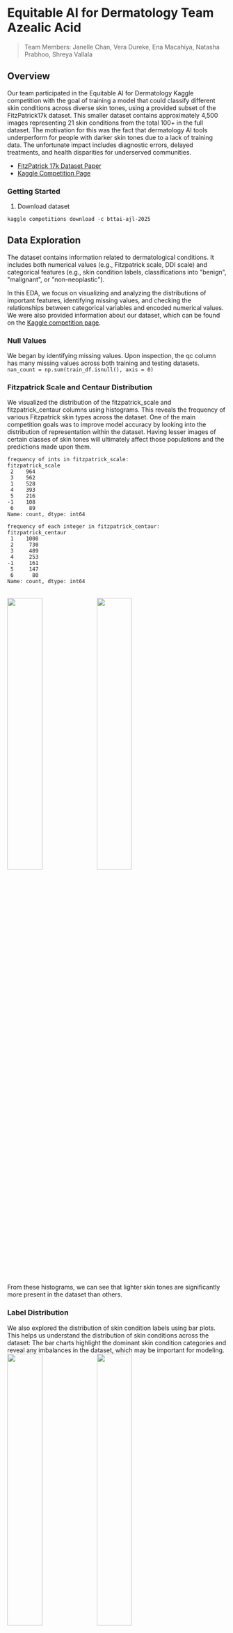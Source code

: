 # Equitable AI for Dermatology Team Azealic Acid
> Team Members: Janelle Chan, Vera Dureke, Ena Macahiya, Natasha Prabhoo, Shreya Vallala

## Overview
Our team participated in the Equitable AI for Dermatology Kaggle competition with the goal of training a model that could classify different skin conditions across diverse skin tones, using a provided subset of the FitzPatrick17k dataset. This smaller dataset contains approximately 4,500 images representing 21 skin conditions from the total 100+ in the full dataset. The motivation for this was the fact that dermatology AI tools underperform for people with darker skin tones due to a lack of training data. The unfortunate impact includes diagnostic errors, delayed treatments, and health disparities for underserved communities.

- [FitzPatrick 17k Dataset Paper](https://arxiv.org/abs/2104.09957)
- [Kaggle Competition Page](https://www.kaggle.com/competitions/bttai-ajl-2025/overview)

### Getting Started

1) Download dataset 

```
kaggle competitions download -c bttai-ajl-2025
```

## Data Exploration
The dataset contains information related to dermatological conditions. It includes both numerical values (e.g., Fitzpatrick scale, DDI scale) and categorical features (e.g., skin condition labels, classifications into "benign", "malignant", or "non-neoplastic").

In this EDA, we focus on visualizing and analyzing the distributions of important features, identifying missing values, and checking the relationships between categorical variables and encoded numerical values. We were also provided information about our dataset, which can be found on the [Kaggle competition page](https://www.kaggle.com/competitions/bttai-ajl-2025/data). 

### Null Values 
We began by identifying missing values. Upon inspection, the qc column has many missing values across both training and testing datasets.
```nan_count = np.sum(train_df.isnull(), axis = 0)```

### Fitzpatrick Scale and Centaur Distribution 
We visualized the distribution of the fitzpatrick_scale and fitzpatrick_centaur columns using histograms. This reveals the frequency of various Fitzpatrick skin types across the dataset. One of the main competition goals was to improve model accuracy by looking into the distribution of representation within the dataset. Having lesser images of certain classes of skin tones will ultimately affect those populations and the predictions made upon them. 
```
frequency of ints in fitzpatrick_scale:
fitzpatrick_scale
 2    964
 3    562
 1    528
 4    393
 5    216
-1    108
 6     89
Name: count, dtype: int64

frequency of each integer in fitzpatrick_centaur:
fitzpatrick_centaur
 1    1000
 2     730
 3     489
 4     253
-1     161
 5     147
 6      80
Name: count, dtype: int64
```
<br /> 
<a href="url"><img src="https://github.com/user-attachments/assets/bbd89e68-02ad-4555-9f11-d984cf5c5be5" align="middle" height=40% width=40% ></a>
<a href="url"><img src="https://github.com/user-attachments/assets/0614b8ab-380a-46b6-9ce1-3900c4d9d42c" align="middle" height=40% width=40% ></a>
<br /> 

From these histograms, we can see that lighter skin tones are significantly more present in the dataset than others.

### Label Distribution
We also explored the distribution of skin condition labels using bar plots. This helps us understand the distribution of skin conditions across the dataset:
The bar charts highlight the dominant skin condition categories and reveal any imbalances in the dataset, which may be important for modeling.
<br /> 
<a href="url"><img src="https://github.com/user-attachments/assets/e89db65a-3550-4f47-83b3-c7b6a13f1e55" align="middle" height=40% width=40% ></a>
<a href="url"><img src="https://github.com/user-attachments/assets/6b65a2f1-4d7a-4204-8fa3-e3590bcdf5c5" align="middle" height=40% width=40% ></a>
<br /> 
### Correlation Analysis
We encoded categorical variables (like label, nine_partition_label, and three_partition_label) into numerical values using LabelEncoder and calculate the correlation matrix to understand the relationships between them.
The correlation matrix reveals that:
- There is a mild positive correlation between label_encoded and nine_partition_encoded (0.20).
- There is a moderate negative correlation between label_encoded and three_partition_encoded (-0.44).
- The correlation between nine_partition_encoded and three_partition_encoded is weak (-0.11).
These correlations provide insight into the relationships between different skin condition classifications.
<br /> 
<a href="url"><img src="https://github.com/user-attachments/assets/22c06a91-40e2-4a7e-8d97-ed500062be28" align="middle" height=50% width=50% ></a>
<br />

### EDA Conclusion 
In this EDA, we performed several key steps:
- Analyzed the distribution of key features such as fitzpatrick_scale and fitzpatrick_centaur.
- Explored the frequency of skin condition labels and partitions.
- Calculated and visualized correlations between different encoded categorical variables.
The insights from this analysis provide a foundation for building machine learning models to classify skin conditions based on these features. Future steps could involve feature engineering, model training, and evaluating predictive accuracy.
